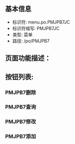 
## 基本信息

- 标识符: menu.po.PMJPB7JC
- 标识符缩写: PMJPB7JC
- 类型: 菜单
- 路径: /po/PMJPB7

## 页面功能描述：





## 按钮列表:


### PMJPB7删除



### PMJPB7查询



### PMJPB7修改



### PMJPB7添加


